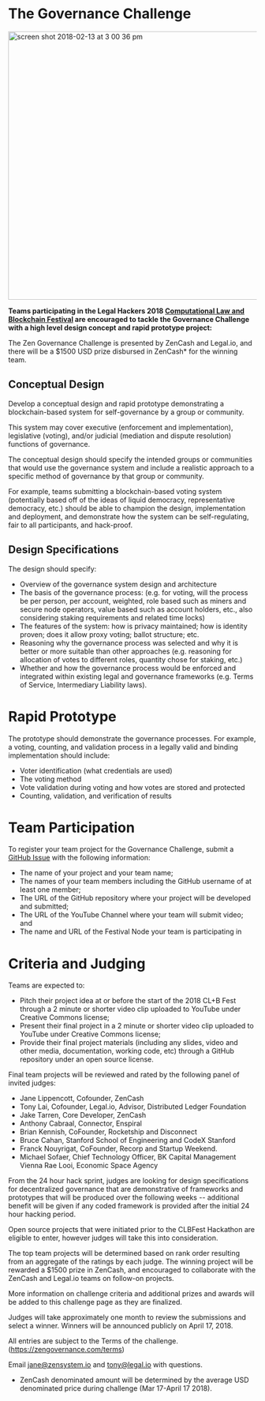 # The Governance Challenge

<img width="544" alt="screen shot 2018-02-13 at 3 00 36 pm" src="https://user-images.githubusercontent.com/2357755/36170884-bda9a61a-10ce-11e8-8bc2-1207a0dac997.png">

**Teams participating in the Legal Hackers 2018 [Computational Law and Blockchain Festival](https://legalhackers.org/clbfest2018) are encouraged to tackle the Governance Challenge with a high level design concept and rapid prototype project:**

The Zen Governance Challenge is presented by ZenCash and Legal.io, and there will be a $1500 USD prize disbursed in ZenCash*  for the winning team.

## Conceptual Design

Develop a conceptual design and rapid prototype demonstrating a blockchain-based system for self-governance by a group or community.

This system may cover executive (enforcement and implementation), legislative (voting), and/or judicial (mediation and dispute resolution) functions of governance. 

The conceptual design should specify the intended groups or communities that would use the governance system and include a realistic approach to a specific method of governance by that group or community. 

For example, teams submitting a blockchain-based voting system (potentially based off of the ideas of liquid democracy, representative democracy, etc.) should be able to champion the design, implementation and deployment, and demonstrate how the system can be self-regulating, fair to all participants, and hack-proof. 

## Design Specifications

The design should specify:

* Overview of the governance system design and architecture
* The basis of the governance process: (e.g. for voting, will the process be per person, per account, weighted, role based such as miners and secure node operators, value based such as account holders, etc., also considering staking requirements and related time locks)
* The features of the system: how is privacy maintained; how is identity proven; does it allow proxy voting; ballot structure; etc. 
* Reasoning why the governance process was selected and why it is better or more suitable than other approaches (e.g. reasoning for allocation of votes to different roles, quantity chose for staking, etc.)
* Whether and how the governance process would be enforced and integrated within existing legal and governance frameworks (e.g. Terms of Service, Intermediary Liability laws).


# Rapid Prototype

The prototype should demonstrate the governance processes. For example, a voting, counting, and validation process in a legally valid and binding implementation should include:

 * Voter identification (what credentials are used)
 * The voting method
 * Vote validation during voting and how votes are stored and protected
 * Counting, validation, and verification of results

# Team Participation

To register your team project for the Governance Challenge, submit a [GitHub Issue](https://github.com/mitmedialab/SLIC/issues/new) with the following information: 
* The name of your project and your team name;
* The names of your team members including the GitHub username of at least one member;
* The URL of the GitHub repository where your project will be developed and submitted;
* The URL of the YouTube Channel where your team will submit video; and
* The name and URL of the Festival Node your team is participating in


# Criteria and Judging

Teams are expected to:

* Pitch their project idea at or before the start of the 2018 CL+B Fest through a 2 minute or shorter video clip uploaded to YouTube under Creative Commons license;
* Present their final project in a 2 minute or shorter video clip uploaded to YouTube under Creative Commons license;
* Provide their final project materials (including any slides, video and other media, documentation, working code, etc) through a GitHub repository under an open source license.

Final team projects will be reviewed and rated by the following panel of invited judges:

* Jane Lippencott, Cofounder, ZenCash
* Tony Lai, Cofounder, Legal.io, Advisor, Distributed Ledger Foundation
* Jake Tarren, Core Developer, ZenCash
* Anthony Cabraal, Connector, Enspiral
* Brian Kennish, CoFounder, Rocketship and Disconnect
* Bruce Cahan, Stanford School of Engineering and CodeX Stanford
* Franck Nouyrigat, CoFounder, Recorp and Startup Weekend.
* Michael Sofaer, Chief Technology Officer, BK Capital Management
Vienna Rae Looi, Economic Space Agency

From the 24 hour hack sprint, judges are looking for design specifications for decentralized governance that are demonstrative of frameworks and prototypes that will be produced over the following weeks -- additional benefit will be given if any coded framework is provided after the initial 24 hour hacking period.

Open source projects that were initiated prior to the CLBFest Hackathon are eligible to enter, however judges will take this into consideration.

The top team projects will be determined based on rank order resulting from an aggregate of the ratings by each judge. The winning project will be rewarded a $1500 prize in ZenCash, and encouraged to collaborate with the ZenCash and Legal.io teams on follow-on projects.

More information on challenge criteria and additional prizes and awards will be added to this challenge page as they are finalized.

Judges will take approximately one month to review the submissions and select a winner. Winners will be announced publicly on April 17, 2018.

All entries are subject to the Terms of the challenge. (https://zengovernance.com/terms)

Email jane@zensystem.io and tony@legal.io with questions. 

* ZenCash denominated amount will be determined by the average USD denominated price during challenge (Mar 17-April 17 2018).
